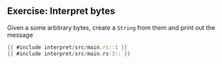 <section class="slides">

# Exercise: Interpret bytes

</section>
<section class="slides">

Given a some arbitrary bytes, create a `String` from them and print out the message

```rust
{{ #include interpret/src/main.rs::1 }}
{{ #include interpret/src/main.rs:3:: }}
```

</section>
